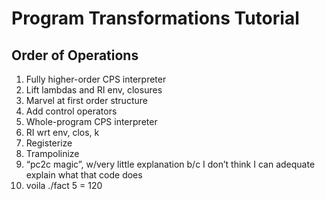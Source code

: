 # Program Transformations Tutorial

## Order of Operations

1. Fully higher-order CPS interpreter
2. Lift lambdas and RI env, closures
3. Marvel at first order structure
4. Add control operators
5. Whole-program CPS interpreter
6. RI wrt env, clos, k
7. Registerize
8. Trampolinize
9. “pc2c magic”, w/very little explanation b/c I don’t think I can adequate explain what that code does
10. voila ./fact 5 = 120


